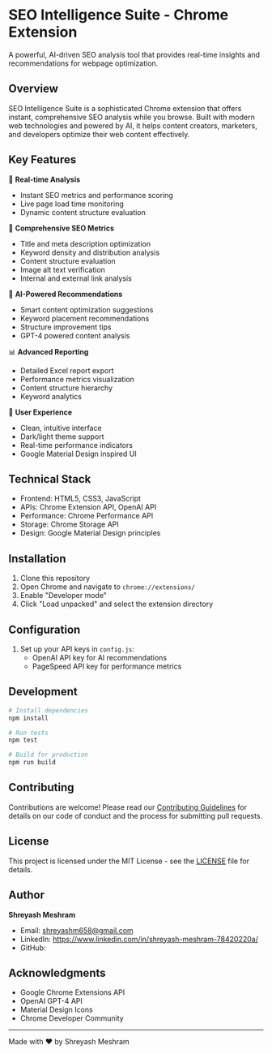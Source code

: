 # SEO Intelligence Suite - Chrome Extension

A powerful, AI-driven SEO analysis tool that provides real-time insights and recommendations for webpage optimization.

## Overview

SEO Intelligence Suite is a sophisticated Chrome extension that offers instant, comprehensive SEO analysis while you browse. Built with modern web technologies and powered by AI, it helps content creators, marketers, and developers optimize their web content effectively.

## Key Features

🚀 **Real-time Analysis**
- Instant SEO metrics and performance scoring
- Live page load time monitoring
- Dynamic content structure evaluation

🎯 **Comprehensive SEO Metrics**
- Title and meta description optimization
- Keyword density and distribution analysis
- Content structure evaluation
- Image alt text verification
- Internal and external link analysis

🤖 **AI-Powered Recommendations**
- Smart content optimization suggestions
- Keyword placement recommendations
- Structure improvement tips
- GPT-4 powered content analysis

📊 **Advanced Reporting**
- Detailed Excel report export
- Performance metrics visualization
- Content structure hierarchy
- Keyword analytics

🎨 **User Experience**
- Clean, intuitive interface
- Dark/light theme support
- Real-time performance indicators
- Google Material Design inspired UI

## Technical Stack

- Frontend: HTML5, CSS3, JavaScript
- APIs: Chrome Extension API, OpenAI API
- Performance: Chrome Performance API
- Storage: Chrome Storage API
- Design: Google Material Design principles

## Installation

1. Clone this repository
2. Open Chrome and navigate to `chrome://extensions/`
3. Enable "Developer mode"
4. Click "Load unpacked" and select the extension directory

## Configuration

1. Set up your API keys in `config.js`:
   - OpenAI API key for AI recommendations
   - PageSpeed API key for performance metrics

## Development

```bash
# Install dependencies
npm install

# Run tests
npm test

# Build for production
npm run build
```

## Contributing

Contributions are welcome! Please read our [Contributing Guidelines](CONTRIBUTING.md) for details on our code of conduct and the process for submitting pull requests.

## License

This project is licensed under the MIT License - see the [LICENSE](LICENSE) file for details.

## Author

**Shreyash Meshram**
- Email: shreyashm658@gmail.com
- LinkedIn: https://www.linkedin.com/in/shreyash-meshram-78420220a/
- GitHub: 

## Acknowledgments

- Google Chrome Extensions API
- OpenAI GPT-4 API
- Material Design Icons
- Chrome Developer Community

---

Made with ❤️ by Shreyash Meshram
